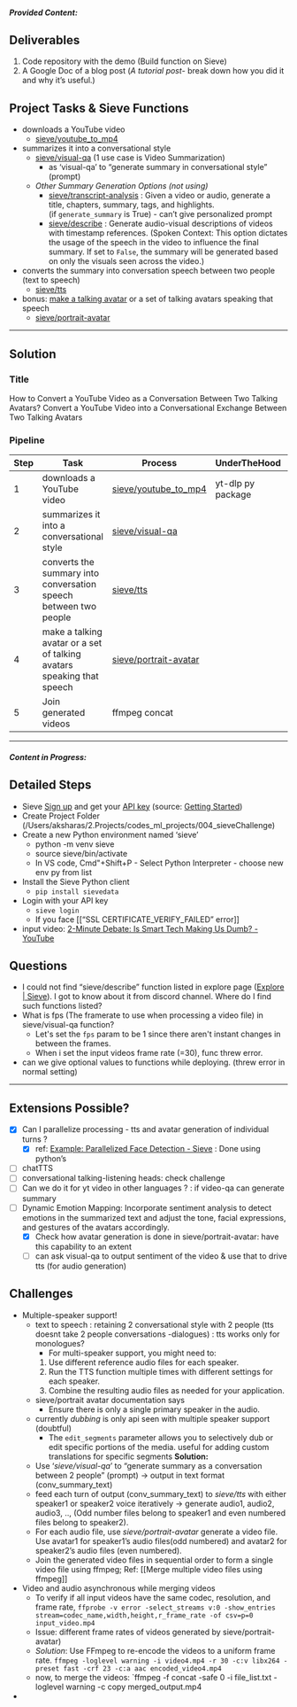 ##### Provided Content:
## Deliverables
1. Code repository with the demo (Build function on Sieve)
2. A Google Doc of a blog post (*A tutorial post*- break down how you did it and why it’s useful.)

## Project Tasks & Sieve Functions
- downloads a YouTube video
	- [sieve/youtube_to_mp4](https://www.sievedata.com/functions/sieve/youtube_to_mp4)
- summarizes it into a conversational style
	- [sieve/visual-qa](https://www.sievedata.com/functions/sieve/visual-qa) (1 use case is Video Summarization)
		- as ‘visual-qa’ to “generate summary in conversational style” (prompt)
	- *Other Summary Generation Options (not using)*
		- [sieve/transcript-analysis](https://www.sievedata.com/functions/sieve/transcript-analysis) : Given a video or audio, generate a title, chapters, summary, tags, and highlights. (if `generate_summary` is True) - can’t give personalized prompt
		- [sieve/describe](https://www.sievedata.com/functions/sieve/describe) : Generate audio-visual descriptions of videos with timestamp references. (Spoken Context: This option dictates the usage of the speech in the video to influence the final summary. If set to `False`, the summary will be generated based on only the visuals seen across the video.)
- converts the summary into conversation speech between two people (text to speech)
	- [sieve/tts](https://www.sievedata.com/functions/sieve/tts)
- bonus: [make a talking avatar](https://www.sievedata.com/blog/portrait-avatar-talking-head-video-api-hedra-infinity) or a set of talking avatars speaking that speech
	- [sieve/portrait-avatar](https://www.sievedata.com/functions/sieve/portrait-avatar)

---
## Solution 
### Title
How to Convert a YouTube Video as a Conversation Between Two Talking Avatars?
Convert a YouTube Video into a Conversational Exchange Between Two Talking Avatars
### Pipeline

| Step | Task                                                                   | Process                                                                            | UnderTheHood      | Remarks |
| ---- | ---------------------------------------------------------------------- | ---------------------------------------------------------------------------------- | ----------------- | ------- |
| 1    | downloads a YouTube video                                              | [sieve/youtube_to_mp4](https://www.sievedata.com/functions/sieve/youtube_to_mp4)   | yt-dlp py package |         |
| 2    | summarizes it into a conversational style                              | [sieve/visual-qa](https://www.sievedata.com/functions/sieve/visual-qa)             |                   |         |
| 3    | converts the summary into conversation speech between two people       | [sieve/tts](https://www.sievedata.com/functions/sieve/tts)                         |                   |         |
| 4    | make a talking avatar or a set of talking avatars speaking that speech | [sieve/portrait-avatar](https://www.sievedata.com/functions/sieve/portrait-avatar) |                   |         |
| 5    | Join generated videos                                                  | ffmpeg concat                                                                      |                   |         |

---
##### Content in Progress:
## Detailed Steps
- Sieve [Sign up](https://www.sievedata.com/dashboard) and get your [API key](https://www.sievedata.com/dashboard/settings) (source: [Getting Started](https://docs.sievedata.com/guide/intro#getting-started))
- Create Project Folder (/Users/aksharas/2.Projects/codes_ml_projects/004_sieveChallenge)
- Create a new Python environment named ‘sieve’
	- python -m venv sieve 
	- source sieve/bin/activate
	- In VS code, Cmd"+Shift+P - Select Python Interpreter - choose new env py from list
- Install the Sieve Python client
	- `pip install sievedata`
- Login with your API key
	 - `sieve login`
	 - If you face [[“SSL CERTIFICATE_VERIFY_FAILED” error]]
- input video: [2-Minute Debate: Is Smart Tech Making Us Dumb? - YouTube](https://youtu.be/mh8AfvllYwA) 

## Questions
- I could not find “sieve/describe” function listed in explore page ([Explore | Sieve](https://www.sievedata.com/explore)). I got to know about it from discord channel. Where do I find such functions listed?
- What is fps (The framerate to use when processing a video file) in sieve/visual-qa function?
	- Let's set the `fps` param to be 1 since there aren't instant changes in between the frames.
	- When i set the input videos frame rate (=30), func threw error. 
- can we give optional values to functions while deploying. (threw error in normal setting)

---
## Extensions Possible?
- [x] Can I parallelize processing - tts and avatar generation of individual turns ?
	- [x] ref: [Example: Parallelized Face Detection - Sieve](https://docs.sievedata.com/guide/examples/parallelized-face-detection) : Done using python’s 
- [ ] chatTTS
- [ ] conversational talking-listening heads: check challenge
- [ ] Can we do it for yt video in other languages ? : if video-qa can generate summary
- [ ] Dynamic Emotion Mapping: Incorporate sentiment analysis to detect emotions in the summarized text and adjust the tone, facial expressions, and gestures of the avatars accordingly. 
	- [x] Check how avatar generation is done in sieve/portrait-avatar: have this capability to an extent 
	- [ ] can ask visual-qa to output sentiment of the video & use that to drive tts (for audio generation)
## Challenges
- Multiple-speaker support!
	- text to speech : retaining 2 conversational style with 2 people (tts doesnt take 2 people conversations -dialogues) : tts works only for monologues?
		- For multi-speaker support, you might need to:
		1. Use different reference audio files for each speaker.
		2. Run the TTS function multiple times with different settings for each speaker.
		3. Combine the resulting audio files as needed for your application.
	- sieve/portrait avatar  documentation says
		- Ensure there is only a single primary speaker in the audio.
	-  currently *dubbing* is only api seen with multiple speaker support (doubtful)
		- The `edit_segments` parameter allows you to selectively dub or edit specific portions of the media. useful for adding custom translations for specific segments
	**Solution:** 
	- Use  ‘*sieve/visual-qa*’ to “generate summary as a conversation between 2 people” (prompt) → output in text format (conv_summary_text)
	- feed each turn of output (conv_summary_text) to *sieve/tts* with either speaker1 or speaker2 voice iteratively → generate audio1, audio2, audio3, .., (Odd number files belong to speaker1 and even numbered files belong to speaker2).
	- For each audio file, use *sieve/portrait-avatar* generate a video file. Use avatar1 for speaker1’s audio files(odd numbered) and avatar2 for speaker2’s audio files (even numbered). 
	- Join the generated video files in sequential order to form a single video file using ffmpeg; Ref: [[Merge multiple video files using ffmpeg]]
- Video and audio asynchronous while merging videos 
	- To verify if all input videos have the same codec, resolution, and frame rate,
	`ffprobe -v error -select_streams v:0 -show_entries stream=codec_name,width,height,r_frame_rate -of csv=p=0 input_video.mp4`
	- Issue: different frame rates of videos generated by sieve/portrait-avatar)
	- *Solution*: Use FFmpeg to re-encode the videos to a uniform frame rate.
	`ffmpeg -loglevel warning -i video4.mp4 -r 30 -c:v libx264 -preset fast -crf 23 -c:a aac encoded_video4.mp4`
	- now, to merge the videos:
	`ffmpeg -f concat -safe 0 -i file_list.txt -loglevel warning -c copy merged_output.mp4
-



	






	
	